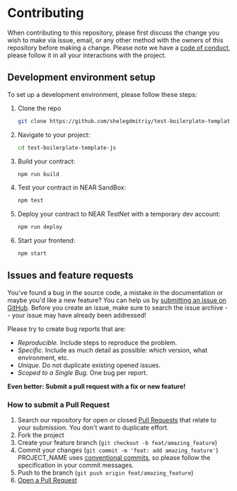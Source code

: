 # Contributing

When contributing to this repository, please first discuss the change you wish to make via issue, email, or any other method with the owners of this repository before making a change.
Please note we have a [code of conduct](CODE_OF_CONDUCT.md), please follow it in all your interactions with the project.

## Development environment setup

To set up a development environment, please follow these steps:

1. Clone the repo

   ```sh
   git clone https://github.com/shelegdmitriy/test-boilerplate-template-js
   ```

2. Navigate to your project:
   ```sh
   cd test-boilerplate-template-js
   ```
3. Build your contract:
   ```sh
   npm run build
   ```
4. Test your contract in NEAR SandBox:
   ```sh
   npm test
   ```
5. Deploy your contract to NEAR TestNet with a temporary dev account:
   ```sh
   npm run deploy
   ```
6. Start your frontend:
   ```sh
   npm start
   ```

## Issues and feature requests

You've found a bug in the source code, a mistake in the documentation or maybe you'd like a new feature? You can help us by [submitting an issue on GitHub](https://github.com/shelegdmitriy/test-boilerplate-template-js/issues). Before you create an issue, make sure to search the issue archive -- your issue may have already been addressed!

Please try to create bug reports that are:

- _Reproducible._ Include steps to reproduce the problem.
- _Specific._ Include as much detail as possible: which version, what environment, etc.
- _Unique._ Do not duplicate existing opened issues.
- _Scoped to a Single Bug._ One bug per report.

**Even better: Submit a pull request with a fix or new feature!**

### How to submit a Pull Request

1. Search our repository for open or closed
   [Pull Requests](https://github.com/shelegdmitriy/test-boilerplate-template-js/pulls)
   that relate to your submission. You don't want to duplicate effort.
2. Fork the project
3. Create your feature branch (`git checkout -b feat/amazing_feature`)
4. Commit your changes (`git commit -m 'feat: add amazing_feature'`) PROJECT_NAME uses [conventional commits](https://www.conventionalcommits.org), so please follow the specification in your commit messages.
5. Push to the branch (`git push origin feat/amazing_feature`)
6. [Open a Pull Request](https://github.com/shelegdmitriy/test-boilerplate-template-js/compare?expand=1)
